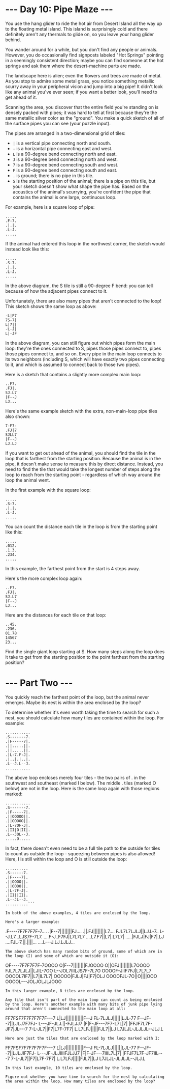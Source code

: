 # --- Day 10: Pipe Maze ---
You use the hang glider to ride the hot air from Desert Island all the way up to the floating metal island. This island is surprisingly cold and there definitely aren't any thermals to glide on, so you leave your hang glider behind.

You wander around for a while, but you don't find any people or animals. However, you do occasionally find signposts labeled "Hot Springs" pointing in a seemingly consistent direction; maybe you can find someone at the hot springs and ask them where the desert-machine parts are made.

The landscape here is alien; even the flowers and trees are made of metal. As you stop to admire some metal grass, you notice something metallic scurry away in your peripheral vision and jump into a big pipe! It didn't look like any animal you've ever seen; if you want a better look, you'll need to get ahead of it.

Scanning the area, you discover that the entire field you're standing on is densely packed with pipes; it was hard to tell at first because they're the same metallic silver color as the "ground". You make a quick sketch of all of the surface pipes you can see (your puzzle input).

The pipes are arranged in a two-dimensional grid of tiles:

- `|` is a vertical pipe connecting north and south.
- `-` is a horizontal pipe connecting east and west.
- `L` is a 90-degree bend connecting north and east.
- `J` is a 90-degree bend connecting north and west.
- `7` is a 90-degree bend connecting south and west.
- `F` is a 90-degree bend connecting south and east.
- `.` is ground; there is no pipe in this tile.
- `S` is the starting position of the animal; there is a pipe on this tile, but your sketch doesn't show what shape the pipe has.
Based on the acoustics of the animal's scurrying, you're confident the pipe that contains the animal is one large, continuous loop.

For example, here is a square loop of pipe:
```
.....
.F-7.
.|.|.
.L-J.
.....
```
If the animal had entered this loop in the northwest corner, the sketch would instead look like this:
```
.....
.S-7.
.|.|.
.L-J.
.....
```
In the above diagram, the S tile is still a 90-degree F bend: you can tell because of how the adjacent pipes connect to it.

Unfortunately, there are also many pipes that aren't connected to the loop! This sketch shows the same loop as above:
```
-L|F7
7S-7|
L|7||
-L-J|
L|-JF
```
In the above diagram, you can still figure out which pipes form the main loop: they're the ones connected to S, pipes those pipes connect to, pipes those pipes connect to, and so on. Every pipe in the main loop connects to its two neighbors (including S, which will have exactly two pipes connecting to it, and which is assumed to connect back to those two pipes).

Here is a sketch that contains a slightly more complex main loop:
```
..F7.
.FJ|.
SJ.L7
|F--J
LJ...
```
Here's the same example sketch with the extra, non-main-loop pipe tiles also shown:
```
7-F7-
.FJ|7
SJLL7
|F--J
LJ.LJ
```
If you want to get out ahead of the animal, you should find the tile in the loop that is farthest from the starting position. Because the animal is in the pipe, it doesn't make sense to measure this by direct distance. Instead, you need to find the tile that would take the longest number of steps along the loop to reach from the starting point - regardless of which way around the loop the animal went.

In the first example with the square loop:
```
.....
.S-7.
.|.|.
.L-J.
.....
```
You can count the distance each tile in the loop is from the starting point like this:
```
.....
.012.
.1.3.
.234.
.....
```
In this example, the farthest point from the start is 4 steps away.

Here's the more complex loop again:
```
..F7.
.FJ|.
SJ.L7
|F--J
LJ...
```
Here are the distances for each tile on that loop:
```
..45.
.236.
01.78
14567
23...
```
Find the single giant loop starting at S. How many steps along the loop does it take to get from the starting position to the point farthest from the starting position?

# --- Part Two ---
You quickly reach the farthest point of the loop, but the animal never emerges. Maybe its nest is within the area enclosed by the loop?

To determine whether it's even worth taking the time to search for such a nest, you should calculate how many tiles are contained within the loop. For example:
```
...........
.S-------7.
.|F-----7|.
.||.....||.
.||.....||.
.|L-7.F-J|.
.|..|.|..|.
.L--J.L--J.
...........
```
The above loop encloses merely four tiles - the two pairs of . in the southwest and southeast (marked I below). The middle . tiles (marked O below) are not in the loop. Here is the same loop again with those regions marked:
```
...........
.S-------7.
.|F-----7|.
.||OOOOO||.
.||OOOOO||.
.|L-7OF-J|.
.|II|O|II|.
.L--JOL--J.
.....O.....
```
In fact, there doesn't even need to be a full tile path to the outside for tiles to count as outside the loop - squeezing between pipes is also allowed! Here, I is still within the loop and O is still outside the loop:
```
..........
.S------7.
.|F----7|.
.||OOOO||.
.||OOOO||.
.|L-7F-J|.
.|II||II|.
.L--JL--J.
..........```

In both of the above examples, 4 tiles are enclosed by the loop.

Here's a larger example:
```
.F----7F7F7F7F-7....
.|F--7||||||||FJ....
.||.FJ||||||||L7....
FJL7L7LJLJ||LJ.L-7..
L--J.L7...LJS7F-7L7.
....F-J..F7FJ|L7L7L7
....L7.F7||L7|.L7L7|
.....|FJLJ|FJ|F7|.LJ
....FJL-7.||.||||...
....L---J.LJ.LJLJ...
```
The above sketch has many random bits of ground, some of which are in the loop (I) and some of which are outside it (O):
```
OF----7F7F7F7F-7OOOO
O|F--7||||||||FJOOOO
O||OFJ||||||||L7OOOO
FJL7L7LJLJ||LJIL-7OO
L--JOL7IIILJS7F-7L7O
OOOOF-JIIF7FJ|L7L7L7
OOOOL7IF7||L7|IL7L7|
OOOOO|FJLJ|FJ|F7|OLJ
OOOOFJL-7O||O||||OOO
OOOOL---JOLJOLJLJOOO
```
In this larger example, 8 tiles are enclosed by the loop.

Any tile that isn't part of the main loop can count as being enclosed by the loop. Here's another example with many bits of junk pipe lying around that aren't connected to the main loop at all:
```
FF7FSF7F7F7F7F7F---7
L|LJ||||||||||||F--J
FL-7LJLJ||||||LJL-77
F--JF--7||LJLJ7F7FJ-
L---JF-JLJ.||-FJLJJ7
|F|F-JF---7F7-L7L|7|
|FFJF7L7F-JF7|JL---7
7-L-JL7||F7|L7F-7F7|
L.L7LFJ|||||FJL7||LJ
L7JLJL-JLJLJL--JLJ.L
```
Here are just the tiles that are enclosed by the loop marked with I:
```
FF7FSF7F7F7F7F7F---7
L|LJ||||||||||||F--J
FL-7LJLJ||||||LJL-77
F--JF--7||LJLJIF7FJ-
L---JF-JLJIIIIFJLJJ7
|F|F-JF---7IIIL7L|7|
|FFJF7L7F-JF7IIL---7
7-L-JL7||F7|L7F-7F7|
L.L7LFJ|||||FJL7||LJ
L7JLJL-JLJLJL--JLJ.L
```
In this last example, 10 tiles are enclosed by the loop.

Figure out whether you have time to search for the nest by calculating the area within the loop. How many tiles are enclosed by the loop?